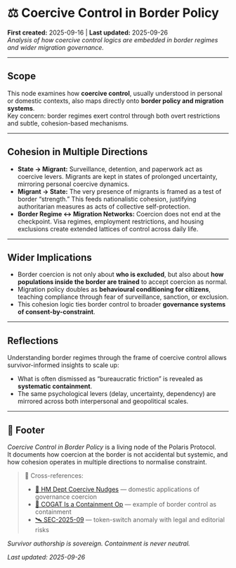# ⚖️ Coercive Control in Border Policy  
**First created:** 2025-09-16 | **Last updated:** 2025-09-26  
*Analysis of how coercive control logics are embedded in border regimes and wider migration governance.*  

---

## Scope  
This node examines how **coercive control**, usually understood in personal or domestic contexts, also maps directly onto **border policy and migration systems**.  
Key concern: border regimes exert control through both overt restrictions and subtle, cohesion-based mechanisms.  

---

## Cohesion in Multiple Directions  
- **State → Migrant:** Surveillance, detention, and paperwork act as coercive levers. Migrants are kept in states of prolonged uncertainty, mirroring personal coercive dynamics.  
- **Migrant → State:** The very presence of migrants is framed as a test of border “strength.” This feeds nationalistic cohesion, justifying authoritarian measures as acts of collective self-protection.  
- **Border Regime ↔ Migration Networks:** Coercion does not end at the checkpoint. Visa regimes, employment restrictions, and housing exclusions create extended lattices of control across daily life.  

---

## Wider Implications  
- Border coercion is not only about **who is excluded**, but also about **how populations inside the border are trained** to accept coercion as normal.  
- Migration policy doubles as **behavioural conditioning for citizens**, teaching compliance through fear of surveillance, sanction, or exclusion.  
- This cohesion logic ties border control to broader **governance systems of consent-by-constraint**.  

---

## Reflections  
Understanding border regimes through the frame of coercive control allows survivor-informed insights to scale up:  
- What is often dismissed as “bureaucratic friction” is revealed as **systematic containment**.  
- The same psychological levers (delay, uncertainty, dependency) are mirrored across both interpersonal and geopolitical scales.  

---

## 🏮 Footer  

*Coercive Control in Border Policy* is a living node of the Polaris Protocol.  
It documents how coercion at the border is not accidental but systemic, and how cohesion operates in multiple directions to normalise constraint.  

> 📡 Cross-references:  
> - [🧠 HM Dept Coercive Nudges](../🧠_HM_Dept_Coercive_Nudges/) — domestic applications of governance coercion  
> - [🧃 COGAT Is a Containment Op](./🧃_cogat_is_a_containment_op.md) — example of border control as containment  
> - [🛰️ SEC-2025-09](../../Field_Logs/🛰️_sec_2025-09.md) — token-switch anomaly with legal and editorial risks  

*Survivor authorship is sovereign. Containment is never neutral.*  

_Last updated: 2025-09-26_  
